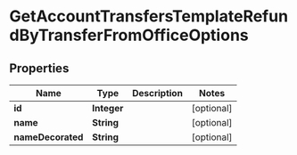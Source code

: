 

# GetAccountTransfersTemplateRefundByTransferFromOfficeOptions

## Properties

Name | Type | Description | Notes
------------ | ------------- | ------------- | -------------
**id** | **Integer** |  |  [optional]
**name** | **String** |  |  [optional]
**nameDecorated** | **String** |  |  [optional]



